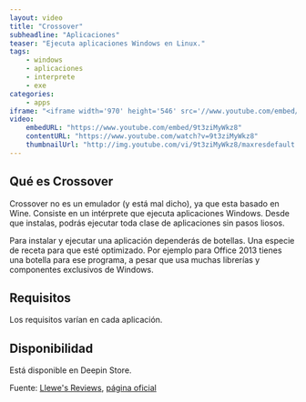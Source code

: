 ```yaml
---
layout: video
title: "Crossover"
subheadline: "Aplicaciones"
teaser: "Ejecuta aplicaciones Windows en Linux."
tags:
    - windows
    - aplicaciones
    - interprete
    - exe
categories:
    - apps
iframe: "<iframe width='970' height='546' src='//www.youtube.com/embed/9t3ziMyWkz8' frameborder='0' allowfullscreen></iframe>"
video:
    embedURL: "https://www.youtube.com/embed/9t3ziMyWkz8"
    contentURL: "https://www.youtube.com/watch?v=9t3ziMyWkz8"
    thumbnailUrl: "http://img.youtube.com/vi/9t3ziMyWkz8/maxresdefault.jpg"
---
```

<!--more-->

## Qué es Crossover

Crossover no es un emulador (y está mal dicho), ya que esta basado en Wine. Consiste en un intérprete que ejecuta aplicaciones Windows. Desde que instalas, podrás ejecutar toda clase de aplicaciones sin pasos liosos.

Para instalar y ejecutar una aplicación dependerás de botellas. Una especie de receta para que esté optimizado. Por ejemplo para Office 2013 tienes una botella para ese programa, a pesar que usa muchas librerías y componentes exclusivos de Windows.

## Requisitos

Los requisitos varían en cada aplicación.

## Disponibilidad

Está disponible en Deepin Store.

Fuente: [Llewe's Reviews](https://www.youtube.com/channel/UCDWZo5C8MtGA_ZoTCu4UJ7A), [página oficial](https://www.codeweavers.com/products)
